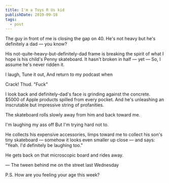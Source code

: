 ```yaml
---
title: I'm a Toys R Us kid
publishDate: 2019-09-18
tags:
  - post
---
```


The guy in front of me is closing the gap on 40.
He's not heavy but he's definitely a dad — you know?

His not-quite-heavy-but-definitely-dad frame is breaking the spirit of what I hope is his child's Penny skateboard.
It hasn't broken in half — yet —
So, I assume he's never ridden it.

I laugh,
Tune it out,
And return to my podcast when

Crack! Thud. "Fuck"

I look back and definitely-dad's face is grinding against the concrete.
\$5000 of Apple products spilled from every pocket.
And he's unleashing an inscrutable but impressive string of profanities.

The skateboard rolls slowly away from him and back toward me.

I'm laughing my ass off
But I'm trying hard not to.

He collects his expensive accessories, limps toward me to collect his son's tiny skateboard — somehow it looks even smaller up close — and says:
"Yeah. I'd definitely be laughing too."

He gets back on that microscopic board and rides away.

— The tween behind me on the street last Wednesday

P.S.
How are you feeling your age this week?
